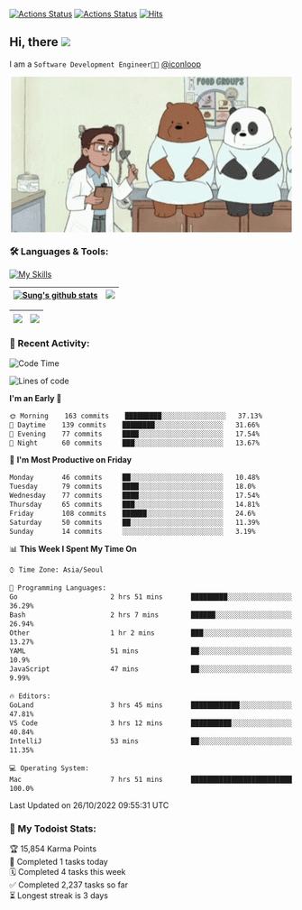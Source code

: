 
[![Actions Status](https://github.com/ddok2/ddok2/workflows/Todoist%20Readme/badge.svg)](https://github.com/ddok2/ddok2/actions)
[![Actions Status](https://github.com/ddok2/ddok2/workflows/wakatime-stats/badge.svg)](https://github.com/ddok2/ddok2/actions)
[![Hits](https://hits.seeyoufarm.com/api/count/incr/badge.svg?url=https%3A%2F%2Fgithub.com%2Fddok2&count_bg=%23FF9595&title_bg=%23555555&icon=github.svg&icon_color=%23FFFFFF&title=hits&edge_flat=false)](https://hits.seeyoufarm.com)

<!-- ![visitors](https://visitor-badge.laobi.icu/badge?page_id=ddok2.ddok2) -->
## Hi, there <img src="https://raw.githubusercontent.com/MartinHeinz/MartinHeinz/master/wave.gif" width="3%">

I am a `Software Development Engineer🧑‍💻` [@iconloop](https://github.com/iconloop)


<p align="center">
    <img align="center" alt="GIF" src="img/debugging.gif" />
</p>


### 🛠 Languages & Tools:

[![My Skills](https://skillicons.dev/icons?i=go,js,ts,py,express,react,svelte,jquery,pug,mongodb,mysql,redis,aws,docker,kubernetes)](https://skillicons.dev)


| <a href="https://github.com/ddok2"><img align="center" src="https://github-readme-stats.vercel.app/api?username=ddok2&show_icons=true&include_all_commits=true&count_private=true&theme=buefy&hide_border=true" alt="Sung's github stats" /></a> | <a href="https://github.com/ddok2"><img src="http://github-readme-streak-stats.herokuapp.com?user=ddok2&hide_border=true" /></a> |
| ------------- |------------- |


| <a href="https://github.com/ddok2"><img align="center" src="https://github-readme-stats.vercel.app/api/top-langs/?username=ddok2&theme=buefy&hide=html,css&hide_border=true" /></a> | <a href="https://github.com/ddok2"><img align="center" src="https://activity-graph.herokuapp.com/graph?username=ddok2&theme=github&hide_border=true" height="250" /></a> |
| ------------- |--------------------------------------------------------------------------------------------------------------------------------------------------------------------------|


<!-- <details open>
    <summary>📈 My GitHub Stats</summary>
    <p align="center">
        <a href="https://github.com/ddok2">
            <img align="center" src="https://github-readme-stats.vercel.app/api?username=ddok2&show_icons=true&include_all_commits=true&count_private=true&theme=buefy&hide_border=true" alt="Sung's github stats" />
        </a>
    </p>
</details>
<details>
    <summary>💬 Top Languages</summary>
    <p align="center"> 
        <a href="https://github.com/ddok2">
            <img align="center" src="https://github-readme-stats.vercel.app/api/top-langs/?username=ddok2&layout=compact&theme=buefy&hide=html,css&hide_border=true" />
        </a>
    </p>
</details> -->


### 🌈 Recent Activity:
<!--START_SECTION:waka-->
![Code Time](http://img.shields.io/badge/Code%20Time-1%2C830%20hrs%208%20mins-blue)

![Lines of code](https://img.shields.io/badge/From%20Hello%20World%20I%27ve%20Written-1%20Million%20lines%20of%20code-blue)

**I'm an Early 🐤** 

```text
🌞 Morning    163 commits    █████████░░░░░░░░░░░░░░░░   37.13% 
🌆 Daytime    139 commits    ████████░░░░░░░░░░░░░░░░░   31.66% 
🌃 Evening    77 commits     ████░░░░░░░░░░░░░░░░░░░░░   17.54% 
🌙 Night      60 commits     ███░░░░░░░░░░░░░░░░░░░░░░   13.67%

```
📅 **I'm Most Productive on Friday** 

```text
Monday       46 commits     ██░░░░░░░░░░░░░░░░░░░░░░░   10.48% 
Tuesday      79 commits     ████░░░░░░░░░░░░░░░░░░░░░   18.0% 
Wednesday    77 commits     ████░░░░░░░░░░░░░░░░░░░░░   17.54% 
Thursday     65 commits     ███░░░░░░░░░░░░░░░░░░░░░░   14.81% 
Friday       108 commits    ██████░░░░░░░░░░░░░░░░░░░   24.6% 
Saturday     50 commits     ██░░░░░░░░░░░░░░░░░░░░░░░   11.39% 
Sunday       14 commits     ░░░░░░░░░░░░░░░░░░░░░░░░░   3.19%

```


📊 **This Week I Spent My Time On** 

```text
⌚︎ Time Zone: Asia/Seoul

💬 Programming Languages: 
Go                       2 hrs 51 mins       █████████░░░░░░░░░░░░░░░░   36.29% 
Bash                     2 hrs 7 mins        ██████░░░░░░░░░░░░░░░░░░░   26.94% 
Other                    1 hr 2 mins         ███░░░░░░░░░░░░░░░░░░░░░░   13.27% 
YAML                     51 mins             ██░░░░░░░░░░░░░░░░░░░░░░░   10.9% 
JavaScript               47 mins             ██░░░░░░░░░░░░░░░░░░░░░░░   9.99%

🔥 Editors: 
GoLand                   3 hrs 45 mins       ████████████░░░░░░░░░░░░░   47.81% 
VS Code                  3 hrs 12 mins       ██████████░░░░░░░░░░░░░░░   40.84% 
IntelliJ                 53 mins             ██░░░░░░░░░░░░░░░░░░░░░░░   11.35%

💻 Operating System: 
Mac                      7 hrs 51 mins       █████████████████████████   100.0%

```


 Last Updated on 26/10/2022 09:55:31 UTC
<!--END_SECTION:waka-->

### 🚧 My Todoist Stats:
<!-- TODO-IST:START -->
🏆  15,854 Karma Points           
🌸  Completed 1 tasks today           
🗓  Completed 4 tasks this week           
✅  Completed 2,237 tasks so far           
⏳  Longest streak is 3 days
<!-- TODO-IST:END -->

